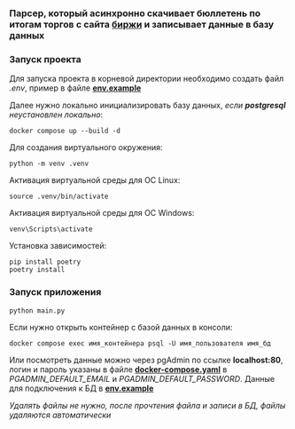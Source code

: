 ### Парсер, который асинхронно скачивает бюллетень по итогам торгов с сайта [биржи](https://spimex.com/markets/oil_products/trades/results/) и записывает данные в базу данных

### Запуск проекта

Для запуска проекта в корневой директории необходимо создать файл *.env*, пример в файле [**env.example**](https://github.com/Harukakuraharu/4_Asyncio/blob/main/env.example)

Далее нужно локально инициализировать базу данных, *если **postgresql** неустановлен локально*:
```
docker compose up --build -d
```

Для создания виртуального окружения:
```
python -m venv .venv
```
Активация виртуальной среды для OC Linux:
```
source .venv/bin/activate
```
Активация виртуальной среды для OC Windows:
```
venv\Scripts\activate
```
Установка зависимостей:
```
pip install poetry
poetry install
```

### Запуск приложения
```
python main.py
```

Eсли нужно открыть контейнер c базой данных в консоли:
```
docker compose exec имя_контейнера psql -U имя_пользователя имя_бд
```
Или посмотреть данные можно через pgAdmin по ссылке **localhost:80**, логин и пароль указаны в файле [**docker-compose.yaml**](https://github.com/Harukakuraharu/4_Asyncio/blob/main/docker-compose.yaml) в *PGADMIN_DEFAULT_EMAIL* и *PGADMIN_DEFAULT_PASSWORD*. Данные для подключения к БД в [**env.example**](https://github.com/Harukakuraharu/4_Asyncio/blob/main/env.example)

*Удалять файлы не нужно, после прочтения файла и записи в БД, файлы удаляются автоматически*
